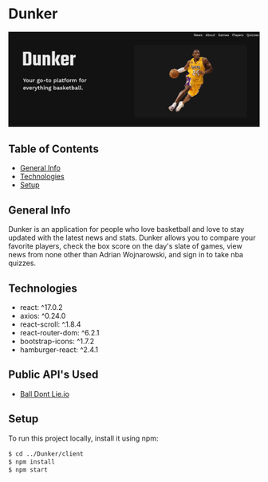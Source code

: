 # Dunker

![Dunker Homepage](/public/Dunker.png)

## Table of Contents

- [General Info](#general-info)
- [Technologies](#technologies)
- [Setup](#setup)

## General Info

Dunker is an application for people who love basketball and love to stay updated with the latest news and stats. Dunker allows you to compare your favorite players, check the box score on the day's slate of games, view news from none other than Adrian Wojnarowski, and sign in to take nba quizzes.

## Technologies

- react: ^17.0.2
- axios: ^0.24.0
- react-scroll: ^.1.8.4
- react-router-dom: ^6.2.1
- bootstrap-icons: ^1.7.2
- hamburger-react: ^2.4.1

## Public API's Used

- [Ball Dont Lie.io](https://www.balldontlie.io/#introduction)

## Setup

To run this project locally, install it using npm:

```
$ cd ../Dunker/client
$ npm install
$ npm start
```
